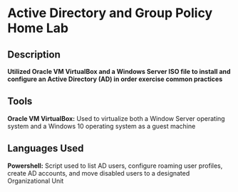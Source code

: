 # Active Directory and Group Policy Home Lab

## Description

**Utilized Oracle VM VirtualBox and a Windows Server ISO file to install and configure an Active Directory (AD) in order exercise common practices**

## Tools

**Oracle VM VirtualBox:** Used to virtualize both a Window Server operating system and a Windows 10 operating system as a guest machine

## Languages Used

**Powershell:** Script used to list AD users, configure roaming user profiles, create AD accounts, and move disabled users to a designated Organizational Unit
